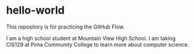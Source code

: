 # hello-world
This repository is for practicing the GitHub Flow.

I am a high school student at Mountain View High School. I am taking CIS129 at Pima Community College to learn more about computer science. 
